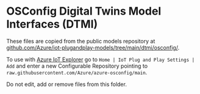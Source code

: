 # OSConfig Digital Twins Model Interfaces (DTMI)

These files are copied from the public models repository at [github.com/Azure/iot-plugandplay-models/tree/main/dtmi/osconfig/](https://github.com/Azure/iot-plugandplay-models/tree/main/dtmi/osconfig/).

To use with [Azure IoT Explorer](https://github.com/Azure/azure-iot-explorer/) go to `Home | IoT Plug and Play Settings | Add` and enter a new Configurable Repository pointing to `raw.githubusercontent.com/Azure/azure-osconfig/main`.

Do not edit, add or remove files from this folder.